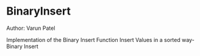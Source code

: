 BinaryInsert
============

Author: Varun Patel

Implementation of the Binary Insert Function
Insert Values in a sorted way- Binary Insert

